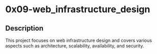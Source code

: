# 0x09-web_infrastructure_design

## Description
This project focuses on web infrastructure design and covers various aspects such as architecture, scalability, availability, and security.
